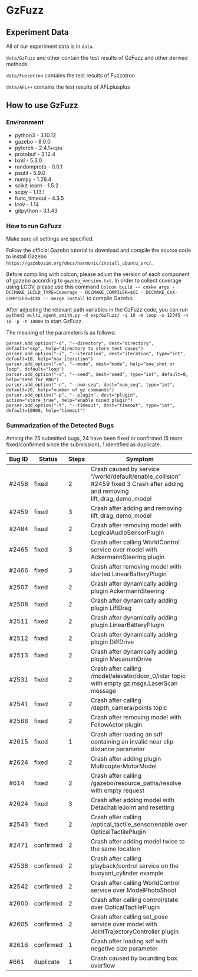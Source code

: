 # GzFuzz

## Experiment Data

All of our experiment data is in `data`.

`data/GzFuzz` and other contain the test results of GzFuzz and other derived methods.

`data/Fuzzotron` contains the test results of Fuzzotron

`data/AFL++` contains the test results of AFLplusplus

## How to use GzFuzz

### Environment

- python3 - 3.10.12
- gazebo - 8.0.0
- pytorch - 2.4.1+cpu
- protobuf - 3.12.4
- lxml - 5.3.0
- randomproto - 0.0.1
- psutil - 5.9.0
- numpy - 1.26.4
- scikit-learn - 1.5.2
- scipy - 1.13.1
- func_timeout - 4.3.5
- lcov - 1.14
- gitpython - 3.1.43

### How to run GzFuzz

Make sure all settings are specified.

Follow the official Gazebo tutorial to download and compile the source code to install Gazebo `https://gazebosim.org/docs/harmonic/install_ubuntu_src/`.

Before compiling with colcon, please adjust the version of each component of gazebo according to `gazebo_version.txt`. In order to collect coverage using LCOV, please use this command `Colcon build -- cmake args - DCCMAKE_SUILD_TYPE=Coverage - DCCMAKE_COMPILER=$CC - DCCMAKE_CXX-COMPILER=$CXX -- merge install` to compile Gazebo.

After adjusting the relevant path variables in the GzFuzz code, you can run `python3 multi_agent_smith.py -d exp/GzFuzz/ -i 10 -m loop -s 12345 -n 10 -p -t 10000` to start GzFuzz.

The meaning of the parameters is as follows:

```
parser.add_option("-d", "--directory", dest="directory", default="exp", help="directory to store test cases")
parser.add_option("-i", "--iteration", dest="iteration", type="int", default=10, help="max iteration")
parser.add_option("-m", "--mode", dest="mode", help="one_shot or loop", default="loop")
parser.add_option("-s", "--seed", dest="seed", type="int", default=0, help="seed for RNG")
parser.add_option("-n", "--num-seq", dest="num_seq", type="int", default=20, help="number of gz commands")
parser.add_option("-p", "--plugin", dest="plugin", action="store_true", help="enable mined plugin")
parser.add_option("-t", "--timeout", dest="timeout", type="int", default=10000, help="timeout")
```

### Summarization of the Detected Bugs

Among the 25 submitted bugs, 24 have been fixed or confirmed (5 more fixed/confirmed since the submission), 1 identified as duplicate.

| Bug ID | Status    | Steps | Symptom                                                      |
| :----- | --------- | ----- | ------------------------------------------------------------ |
| #2458  | fixed     | 2     | Crash caused by service “/world/default/enable_collision” #2459 fixed 3 Crash after adding and removing lift_drag_demo_model |
| #2459  | fixed     | 3     | Crash after adding and removing lift_drag_demo_model         |
| #2464  | fixed     | 2     | Crash after removing model with LogicalAudioSensorPlugin     |
| #2465  | fixed     | 3     | Crash after calling WorldControl service over model with AckermannSteering plugin |
| #2466  | fixed     | 3     | Crash after removing model with started LinearBatteryPlugin  |
| #2507  | fixed     | 2     | Crash after dynamically adding plugin AckermannSteering      |
| #2508  | fixed     | 2     | Crash after dynamically adding plugin LiftDrag               |
| #2511  | fixed     | 2     | Crash after dynamically adding plugin LinearBatteryPlugin    |
| #2512  | fixed     | 2     | Crash after dynamically adding plugin DiffDrive              |
| #2513  | fixed     | 2     | Crash after dynamically adding plugin MecanumDrive           |
| #2531  | fixed     | 2     | Crash after calling /model/elevator/door_0/lidar topic with empty gz.msgs.LaserScan message |
| #2541  | fixed     | 2     | Crash after calling /depth_camera/points topic               |
| #2566  | fixed     | 2     | Crash after removing model with FollowActor plugin           |
| #2615  | fixed     | 1     | Crash after loading an sdf containing an invalid near clip distance parameter |
| #2624  | fixed     | 2     | Crash after adding plugin MulticopterMotorModel              |
| #614   | fixed     | 2     | Crash after calling /gazebo/resource_paths/resolve with empty request |
| #2624  | fixed     | 3     | Crash after adding model with DetachableJoint and resetting  |
| #2543  | fixed     | 2     | Crash after calling /optical_tactile_sensor/enable over OpticalTactilePlugin |
| #2471  | confirmed | 2     | Crash after adding model twice to the same location          |
| #2538  | confirmed | 2     | Crash after calling playback/control service on the buoyant_cylinder example |
| #2542  | confirmed | 2     | Crash after calling WorldControl service over ModelPhotoShoot |
| #2600  | confirmed | 2     | Crash after calling control/state over OpticalTactilePlugin  |
| #2605  | confirmed | 2     | Crash after calling set_pose service over model with JointTrajectoryController plugin |
| #2616  | confirmed | 1     | Crash after loading sdf with negative size parameter         |
| #661   | duplicate | 1     | Crash caused by bounding box overflow                        |

